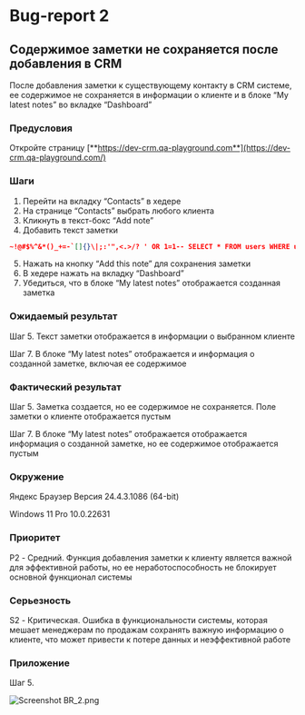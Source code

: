 # Bug-report 2

## Содержимое заметки не сохраняется после добавления в CRM

После добавления заметки к существующему контакту в CRM системе, ее содержимое не сохраняется в информации о клиенте и в блоке “My latest notes” во вкладке “Dashboard”

### **Предусловия**

Откройте страницу [**https://dev-crm.qa-playground.com**](https://dev-crm.qa-playground.com/)

### Шаги

1. Перейти на вкладку “Contacts” в хедере
2. На странице “Contacts” выбрать любого клиента
3. Кликнуть в текст-бокс “Add note”
4. Добавить текст заметки

```json
~!@#$%^&*()_+=-`[]{}\|;:'",<.>/? ' OR 1=1-- SELECT * FROM users WHERE username = '' or 1=1-- DROP TABLE users;-- <script>alert("XSS")</script> <b>Bold</b> <i>Italic</i> <u>Underline</u> <a href="#">Link</a> éàçüöäğ🦄🎉 1234567890 123.45 true false null   очень длинная строка, превышающая лимит, много текста, много текста, много текста, много текста, много текста, много текста, много текста, много текста, много текста, много текста, много текста, много текста, много текста, много текста.
```

5. Нажать на кнопку “Add this note” для сохранения заметки
6. В хедере нажать на вкладку “Dashboard”
7. Убедиться, что в блоке “My latest notes” отображается созданная заметка

### Ожидаемый результат

Шаг 5. Текст заметки отображается в информации о выбранном клиенте

Шаг 7. В блоке “My latest notes” отображается и информация о созданной заметке, включая ее содержимое

### Фактический результат

Шаг 5. Заметка создается, но ее содержимое не сохраняется. Поле заметки о клиенте отображается пустым

Шаг 7. В блоке “My latest notes” отображается отображается информация о созданной заметке, но ее содержимое отображается пустым

### Окружение

Яндекс Браузер Версия 24.4.3.1086 (64-bit)

Windows 11 Pro 10.0.22631

### Приоритет

P2 - Средний. Функция добавления заметки к клиенту является важной для эффективной работы, но ее неработоспособность не блокирует основной функционал системы

### Серьезность

S2 - Критическая. Ошибка в функциональности системы, которая мешает менеджерам по продажам сохранять важную информацию о клиенте, что может привести к потере данных и неэффективной работе

### Приложение

Шаг 5. 

![Screenshot BR_2.png](Bug-report%202%20e03b1836635c416e93368ca8ae0b25f1/Screenshot_BR_2.png)
